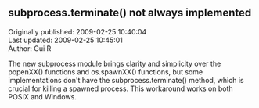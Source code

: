 ## subprocess.terminate() not always implemented  
Originally published: 2009-02-25 10:40:04  
Last updated: 2009-02-25 10:45:01  
Author: Gui R  
  
The new subprocess module brings clarity and simplicity over the popenXX() functions and os.spawnXX() functions, but some implementations don't have the subprocess.terminate() method, which is crucial for killing a spawned process. This workaround works on both POSIX and Windows.